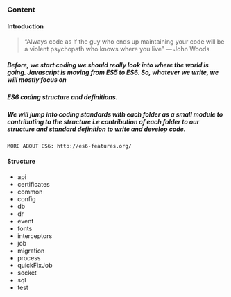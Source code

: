 ### Content

#### Introduction

> “Always code as if the guy who ends up maintaining your code will be a violent psychopath who knows where you live”
― John Woods

##### Before, we start coding we should really look into where the world is going. Javascript is moving from ES5 to ES6. So, whatever we write, we will mostly focus on
##### ES6 coding structure and definitions.

##### We will jump into coding standards with each folder as a small module to contributing to the structure i.e contribution of each folder to our structure and standard definition to write and develop code.

```
MORE ABOUT ES6: http://es6-features.org/
```

#### Structure

  * api
  * certificates
  * common
  * config
  * db
  * dr
  * event
  * fonts
  * interceptors
  * job
  * migration
  * process
  * quickFixJob
  * socket
  * sql
  * test
